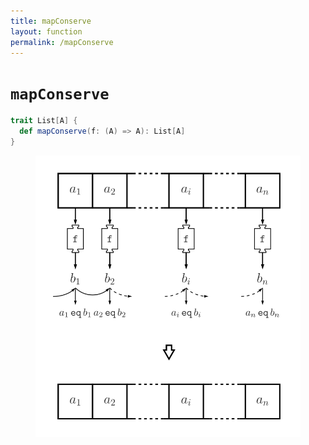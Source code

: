 ```yaml
---
title: mapConserve
layout: function
permalink: /mapConserve
---
```


# `mapConserve`

~~~ scala
trait List[A] {
  def mapConserve(f: (A) => A): List[A]
}
~~~

<figure class="diagram">
  <img src="images/mapConserve.svg" alt="mapConserve function">
  <!-- <figcaption class="diagram-desc"><code>mapConserve</code> uses <code>p</code> to classify elements into two groups</figcaption> -->
</figure>

